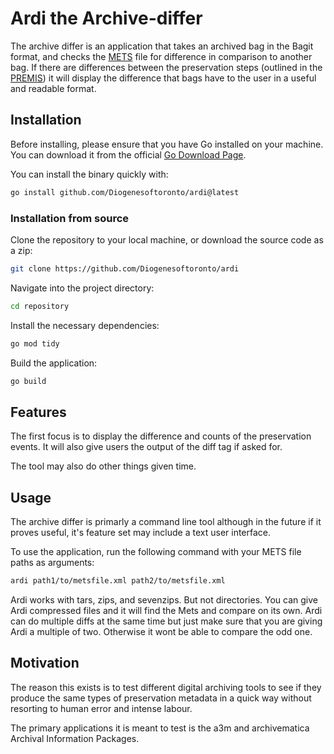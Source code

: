 # Ardi the Archive-differ

The archive differ is an application that takes an archived bag in the Bagit
format, and checks the [METS](https://www.loc.gov/standards/mets/) file for difference in comparison to another bag.
If there are differences between the preservation steps (outlined in the [PREMIS](https://www.loc.gov/standards/premis/)) it will display the difference that bags have to
the user in a useful and readable format.

## Installation

Before installing, please ensure that you have Go installed on
your machine. You can download it from the official [Go Download
Page](https://golang.org/dl/).

You can install the binary quickly with:

```sh
go install github.com/Diogenesoftoronto/ardi@latest
```

### Installation from source

Clone the repository to your local machine, or download the source code as a zip:
```sh
git clone https://github.com/Diogenesoftoronto/ardi
```
Navigate into the project directory:

```sh
cd repository
```

Install the necessary dependencies:

```sh
go mod tidy
```

Build the application:

```sh
go build
```

## Features

The first focus is to display the difference and counts of the preservation
events.  It will also give users the output of the diff tag if asked for.

The tool may also do other things given time.

## Usage

The archive differ is primarly a command line tool although in the future
if it proves useful, it's feature set may include a text user interface.

To use the application, run the following command with your METS file paths
as arguments:

```sh
ardi path1/to/metsfile.xml path2/to/metsfile.xml
```

Ardi works with tars, zips, and sevenzips. But not directories. You can give
Ardi compressed files and it will find the Mets and compare on its own.
Ardi can do multiple diffs at the same time but just make sure that you
are giving Ardi a multiple of two. Otherwise it wont be able to compare the
odd one.

## Motivation 

The reason this exists is to test different digital archiving
tools to see if they produce the same types of preservation metadata in a
quick way without resorting to human error and intense labour.

The primary applications it is meant to test is the a3m and archivematica
Archival Information Packages.
